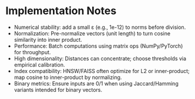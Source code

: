 # Implementation Notes

- Numerical stability: add a small ε (e.g., 1e-12) to norms before division.
- Normalization: Pre-normalize vectors (unit length) to turn cosine similarity into inner product.
- Performance: Batch computations using matrix ops (NumPy/PyTorch) for throughput.
- High dimensionality: Distances can concentrate; choose thresholds via empirical calibration.
- Index compatibility: HNSW/FAISS often optimize for L2 or inner-product; map cosine to inner-product by normalizing.
- Binary metrics: Ensure inputs are 0/1 when using Jaccard/Hamming variants intended for binary vectors.
